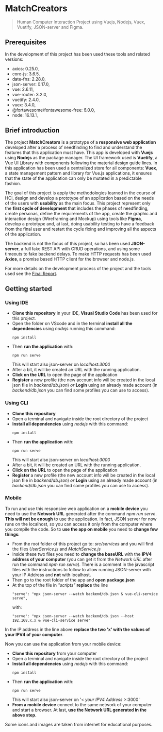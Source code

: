 # MatchCreators
> Human Computer Interaction Project using Vuejs, Nodejs, Vuex, Vuetify, JSON-server and Figma.

## Prerequisites
In the development of this project has been used these tools and related versions:
* axios: 0.25.0,
* core-js: 3.6.5,
* date-fns: 2.28.0,
* json-server: 0.17.0,
* vue: 2.6.11,
* vue-router: 3.2.0,
* vuetify: 2.4.0,
* vuex: 3.4.0,
* @fortawesome/fontawesome-free: 6.0.0,
* node: 16.13.1,

## Brief introduction
The project **MatchCreators** is a prototype of a **responsive web application** developed after a process of needfinding to find and understand the features that this application must have. This app is developed with **Vuejs** using **Nodejs** as the package manager. The UI framework used is **Vuetify**, a Vue UI Library with components following the material design guide lines. In this application has been used a centralized store for all components: **Vuex**, a state management pattern and library for Vue.js applications, it ensures that the state of the application can only be mutated in a predictable fashion.

The goal of this project is apply the methodologies learned in the course of HCI, design and develop a prototype of an application based on the needs of the users with **usability** as the main focus. This project represent only the **first cycle of development** that includes the phases of needfinding, create personas, define the requirements of the app, create the graphic and interaction design (Wireframing and Mockup) using tools like **Figma**, develop a prototype and, at last, doing usability testing to have a feedback from the final user and restart the cycle fixing and improving all the aspects of the application.

The backend is not the focus of this project, so has been used **JSON-server**, a full fake REST API with CRUD operations, and using some timeouts to fake backend delays. To make HTTP requests has been used **Axios**, a promise based HTTP client for the browser and node.js.

For more details on the development process of the project and the tools used see the [Final Report](https://github.com/GiovanniBurbi/MatchCreators/blob/master/FinalReport.pdf).
## Getting started
### Using IDE
* **Clone this repository** in your IDE, **Visual Studio Code** has been used for this project.
* Open the folder on VScode and in the terminal **install all the dependencies** using *nodejs* running this command:
  ```
  npm install
  ```
* Then **run the application** with:
  ```
  npm run serve
  ```
  This will start also json-server on *localhost:3000*
* After a bit, it will be created an URL with the running application.
* **Click on the URL** to open the page of the application
* **Register** a new profile (the new account info will be created in the local json file in *backend/db.json*) *or* **Login** using an already made account (in *backend/db.json* you can find some profiles you can use to access).

### Using CLI
* **Clone this repository**
* Open a terminal and navigate inside the root directory of the project
* **Install all dependencies** using *nodejs* with this command:
  ```
  npm install
  ```
* Then **run the application** with:
  ```
  npm run serve
  ```
  This will start also json-server on *localhost:3000*
* After a bit, it will be created an URL with the running application.
* **Click on the URL** to open the page of the application
* **Register** a new profile (the new account info will be created in the local json file in *backend/db.json*) *or* **Login** using an already made account (in *backend/db.json* you can find some profiles you can use to access).
       
### Mobile
To run and use this responsive web application on a **mobile device** you need to use the **Network URL** generated after the command *npm run serve*.
**This will not be enough** to use the application. In fact, JSON server for now runs on the localhost, so you can access it only from the computer where you compile the code.
So to **use the app on mobile** you need to **change few things**:

* From the root folder of this project go to: *src/services* and you will find the files *UserService.js* and *MatchService.js*
* Inside these two files you need to **change the baseURL** with the **IPV4 address of your computer** (you can get it from the *Network URL* after run the command *npm run serve*). There is a comment in the javascript files with the instructions to follow to allow running JSON-server with your IP Address and **not** with localhost.
* Then go to the root folder of the app and **open package.json**
* At the top of the file in *"scripts"* **replace** the line
  ```
  "serve": "npx json-server --watch backend/db.json & vue-cli-service serve",
  ```
  with:
  ```
  "serve": "npx json-server --watch backend/db.json --host 192.168.x.x & vue-cli-service serve"
  ```
In the IP address in the line above **replace the two 'x' with the values of your IPV4 of your computer**.

Now you can use the application from your mobile device:
* **Clone this repository** from your computer
* Open a terminal and navigate inside the root directory of the project
* **Install all dependencies** using *nodejs* with this command:
  ```
  npm install
  ```
* Then **run the application** with:
  ```
  npm run serve
  ```
  This will start also json-server on '< *your IPV4 Address* >:3000'
* **From a mobile device** connect to the same network of your computer and start a browser. At last, **use the Network URL generated in the above step**.


Some icons and images are taken from internet for educational purposes.

